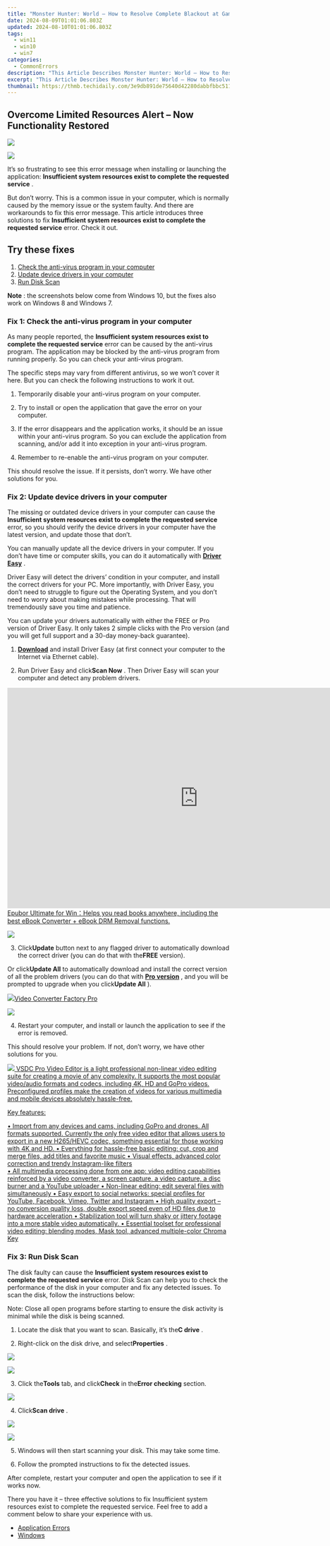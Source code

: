 ```yaml
---
title: "Monster Hunter: World – How to Resolve Complete Blackout at Game Onset"
date: 2024-08-09T01:01:06.803Z
updated: 2024-08-10T01:01:06.803Z
tags:
  - win11
  - win10
  - win7
categories:
  - CommonErrors
description: "This Article Describes Monster Hunter: World – How to Resolve Complete Blackout at Game Onset"
excerpt: "This Article Describes Monster Hunter: World – How to Resolve Complete Blackout at Game Onset"
thumbnail: https://thmb.techidaily.com/3e9db891de75640d42280dabbfbbc511c64f55b10c2c6cccea4046ea3f8adbe3.jpg
---
```


## Overcome Limited Resources Alert – Now Functionality Restored

<!-- affiliate ads begin -->
<a href="https://store.nero.com/order/checkout.php?PRODS=42570605&QTY=1&AFFILIATE=108875&CART=1"><img src="http://cdnwww.nero.com/nero-com-wAssets/img/banners/2023/usbXcopy/Nero_USB_x_copy_Screen_2.png" border="0"></a>
<!-- affiliate ads end -->
![](https://images.drivereasy.com/wp-content/uploads/2018/05/img_5b02710674fe7.png)

 It’s so frustrating to see this error message when installing or launching the application: **Insufficient system resources exist to complete the requested service** .

 But don’t worry. This is a common issue in your computer, which is normally caused by the memory issue or the system faulty. And there are workarounds to fix this error message. This article introduces three solutions to fix **Insufficient system resources exist to complete the requested service** error. Check it out.

## Try these fixes

1. [Check the anti-virus program in your computer](#Fix1)
2. [Update device drivers in your computer](#Fix2)
3. [Run Disk Scan](#Fix3)

**Note** : the screenshots below come from Windows 10, but the fixes also work on Windows 8 and Windows 7.

### Fix 1: Check the anti-virus program in your computer

 As many people reported, the **Insufficient system resources exist to complete the requested service** error can be caused by the anti-virus program. The application may be blocked by the anti-virus program from running properly. So you can check your anti-virus program.

 The specific steps may vary from different antivirus, so we won’t cover it here. But you can check the following instructions to work it out.

1) Temporarily disable your anti-virus program on your computer.

2) Try to install or open the application that gave the error on your computer.

3) If the error disappears and the application works, it should be an issue within your anti-virus program. So you can exclude the application from scanning, and/or add it into exception in your anti-virus program.

4) Remember to re-enable the anti-virus program on your computer.

 This should resolve the issue. If it persists, don’t worry. We have other solutions for you.

### Fix 2: Update device drivers in your computer

 The missing or outdated device drivers in your computer can cause the **Insufficient system resources exist to complete the requested service** error, so you should verify the device drivers in your computer have the latest version, and update those that don’t.

 You can manually update all the device drivers in your computer. If you don’t have time or computer skills, you can do it automatically with **[Driver Easy](https://tools.techidaily.com/drivereasy/download/)**  .

 Driver Easy will detect the drivers’ condition in your computer, and install the correct drivers for your PC. More importantly, with Driver Easy, you don’t need to struggle to figure out the Operating System, and you don’t need to worry about making mistakes while processing. That will tremendously save you time and patience.

 You can update your drivers automatically with either the FREE or Pro version of Driver Easy. It only takes 2 simple clicks with the Pro version (and you will get full support and a 30-day money-back guarantee).

 1) **[Download](https://tools.techidaily.com/drivereasy/download/)**  and install Driver Easy (at first connect your computer to the Internet via Ethernet cable).

 2) Run Driver Easy and click**Scan Now** . Then Driver Easy will scan your computer and detect any problem drivers.

<!-- affiliate ads begin -->
<a href="https://secure.2checkout.com/order/checkout.php?PRODS=4599951&QTY=1&AFFILIATE=108875&CART=1"><iframe width="864" height="500" src="https://www.youtube.com/embed/jVnfr5HudQw" title="The Latest and Easiest Solution to Remove Kindle DRM on Windows (without Degrading)" frameborder="0" allow="accelerometer; autoplay; clipboard-write; encrypted-media; gyroscope; picture-in-picture; web-share" referrerpolicy="strict-origin-when-cross-origin" allowfullscreen></iframe>
Epubor Ultimate for Win：Helps you read books anywhere, including the best eBook Converter + eBook DRM Removal functions.</a>
<!-- affiliate ads end -->
![](https://images.drivereasy.com/wp-content/uploads/2018/05/img_5b0272e636fbe.jpg)

 3) Click**Update** button next to any flagged driver to automatically download the correct driver (you can do that with the**FREE** version).

 Or click**Update All** to automatically download and install the correct version of all the problem drivers (you can do that with **[Pro version](https://tools.techidaily.com/drivereasy/download/)**  , and you will be prompted to upgrade when you click**Update All** ).

<!-- affiliate ads begin -->
<a href="https://secure.2checkout.com/order/checkout.php?PRODS=4537547&QTY=1&AFFILIATE=108875&CART=1"><img src="https://secure.avangate.com/images/merchant/4b0a0290ad7df100b77e86839989a75e/products/vcfpro.png" border="0">Video Converter Factory Pro</a>
<!-- affiliate ads end -->
![](https://images.drivereasy.com/wp-content/uploads/2018/05/img_5b0273050499b.jpg)

 4) Restart your computer, and install or launch the application to see if the error is removed.

 This should resolve your problem. If not, don’t worry, we have other solutions for you.

<!-- affiliate ads begin -->
<a href="https://secure.2checkout.com/order/checkout.php?PRODS=4693127&QTY=1&AFFILIATE=108875&CART=1"><img src="https://www.videosoftdev.com/images/video_editor/screenshots/1.jpg" border="0">
VSDC Pro Video Editor is a light professional non-linear video editing suite for creating a movie of any complexity. It supports the most popular video/audio formats and codecs, including 4K, HD and GoPro videos. Preconfigured profiles make the creation of videos for various multimedia and mobile devices absolutely hassle-free.

Key features:

•	Import from any devices and cams, including GoPro and drones. All formats supported. Сurrently the only free video editor that allows users to export in a new H265/HEVC codec, something essential for those working with 4K and HD.
•	Everything for hassle-free basic editing: cut, crop and merge files, add titles and favorite music
•	Visual effects, advanced color correction and trendy Instagram-like filters   
•	All multimedia processing done from one app: video editing capabilities reinforced by  a video converter, a screen capture, a video capture, a disc burner and a YouTube uploader
•	Non-linear editing: edit several files with simultaneously 
•	Easy export to social networks: special profiles for YouTube, Facebook, Vimeo, Twitter and Instagram
•	High quality export – no conversion quality loss, double export speed even of HD files due to hardware acceleration
•	Stabilization tool will turn shaky or jittery footage into a more stable video automatically. 
•	Essential toolset for professional video editing: blending modes, Mask tool, advanced multiple-color Chroma Key  
</a>
<!-- affiliate ads end -->
### Fix 3: Run Disk Scan

 The disk faulty can cause the **Insufficient system resources exist to complete the requested service** error. Disk Scan can help you to check the performance of the disk in your computer and fix any detected issues. To scan the disk, follow the instructions below:

 Note: Close all open programs before starting to ensure the disk activity is minimal while the disk is being scanned.

 1) Locate the disk that you want to scan. Basically, it’s the**C drive** .

 2) Right-click on the disk drive, and select**Properties** .

<!-- affiliate ads begin -->
<a href="https://secure.2checkout.com/order/checkout.php?PRODS=3851691&QTY=1&AFFILIATE=108875&CART=1"><img src="http://www.aiseesoft.com/avangate/30p/banner.jpg" border="0"></a>
<!-- affiliate ads end -->
![](https://images.drivereasy.com/wp-content/uploads/2018/05/img_5b0273a02a15c.jpg)

 3) Click the**Tools** tab, and click**Check** in the**Error checking** section.

![](https://images.drivereasy.com/wp-content/uploads/2018/05/img_5b0273d793735.jpg)

 4) Click**Scan drive** .

<!-- affiliate ads begin -->
<a href="https://shop.systoolsgroup.com/affiliate.php?ACCOUNT=SYSTOOBY&AFFILIATE=108875&PATH=https%3A%2F%2Fwww.systoolsgroup.com%3FAFFILIATE%3D108875%26RESOURCE%3DSysTools%2BOST%2BRecovery"><img src="https://www.systoolsgroup.com/box/ost-recovery.png" border="0"></a>
<!-- affiliate ads end -->
![](https://images.drivereasy.com/wp-content/uploads/2018/05/img_5b02740965ba8.jpg)

5) Windows will then start scanning your disk. This may take some time.

6) Follow the prompted instructions to fix the detected issues.

 After complete, restart your computer and open the application to see if it works now.

 There you have it – three effective solutions to fix Insufficient system resources exist to complete the requested service. Feel free to add a comment below to share your experience with us.

* [Application Errors](/tag-search/?tagId=168)
* [Windows](https://tools.techidaily.com/drivereasy/download/)

<ins class="adsbygoogle"
     style="display:block"
     data-ad-format="autorelaxed"
     data-ad-client="ca-pub-7571918770474297"
     data-ad-slot="1223367746"></ins>



<ins class="adsbygoogle"
     style="display:block"
     data-ad-client="ca-pub-7571918770474297"
     data-ad-slot="8358498916"
     data-ad-format="auto"
     data-full-width-responsive="true"></ins>
